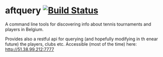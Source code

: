 # aftquery [![Build Status](https://travis-ci.org/andreiboyanov/aftquery.svg?branch=master)](https://travis-ci.org/andreiboyanov/aftquery)

A command line tools for discovering info about tennis tournaments and players in Belgium.

Provides also a restful api for querying (and hopefully modifying in th enear future) the players, clubs etc. 
Accessible (most of the time) here: http://51.38.99.212:7777
